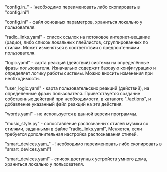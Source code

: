 "config.in_" - !необходимо переименовать либо скопировать в "config.ini"!

"config.ini" - файл основных параметров, храниться локально у пользователя.

"radio_links.yaml" - список ссылок на потоковое интернет-вещание (радио), либо список локальных плейлистов,
 сгруппированных по стилям. Может изменяться в соответствии с предпочтениями пользователя.
                     
"logic.yaml" - карта реакций (действий) системы на определённые фразы пользователя.
 Изначально содержит базовую конфигурацию и определяет логику работы системы. Можно вносить изменения при необходимости.

"user_logic.yaml" - карта пользовательских реакций (действий), на определённые фразы пользователя.
 Приветствуется создание собственных действий при необходимости, в каталоге "./actions",
 и добавление указанный файл реакций на эти действия.

"words.yaml" - не используется в данной версии программы.

"music_style.py" - сопоставление распознанных стилей музыки со стилями, заданными в файле "radio_links.yaml",
 Меняется, если требуется дополнительная настройка распознавания стилей.

"smart_devices.yam_" - !необходимо переименовать либо скопировать в "smart_devices.yaml"!

"smart_devices.yaml" - список доступных устройств умного дома, храниться локально у пользователя.
